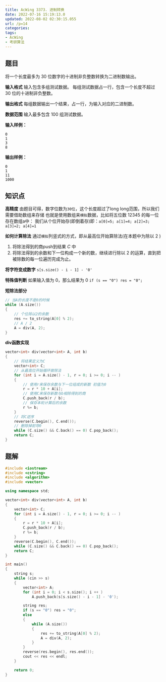 ```yaml
---
title: AcWing 3373. 进制转换
date: 2022-07-16 15:19:13.0
updated: 2022-08-02 02:30:15.055
url: /p=14
categories: 
tags: 
- AcWing
- 考研算法
---
```


## 题目
将一个长度最多为 $30$ 位数字的十进制非负整数转换为二进制数输出。

**输入格式**
输入包含多组测试数据。
每组测试数据占一行，包含一个长度不超过 $30$ 位的十进制非负整数。

**输出格式**
每组数据输出一个结果，占一行，为输入对应的二进制数。

**数据范围**
输入最多包含 $100$ 组测试数据。

**输入样例：**
```
0
1
3
8
```

**输出样例：**
```
0
1
11
1000
```

## 知识点
**高精度**
由题目可得，数字位数为`30位`，这个长度超过了long long范围，所以我们需要借助数组来存储
也就是使用数组来`模拟`数据，比如将五位数 $12345$ 的每一位存在数组a中：
我们从个位开始存(即倒着存)即：`a[0]=5; a[1]=4; a[2]=3; a[3]=2; a[4]=1`

**如何计算除法**
通过`模拟`列竖式的方式，即从最高位开始算除法(在本题中为除以 $2$ )
1. 将除法得到的商push到结果 $C$ 中
2. 将除法得到的余数和下一位构成一个新的数，继续进行除以 $2$ 的运算，直到把被除数的每一位遍历完成为止。

**将字符变成数字**
`s[s.size() - i - 1] - '0'`

**特殊值判断**
如果输入值为 $0$，那么结果为 $0$
`if (s == "0") res = "0";`

**短除法部分**
```cpp
// 当A的长度不是0的时候
while (A.size())
{
    // 个位除以2的余数
    res += to_string(A[0] % 2);
    // A / 2
    A = div(A, 2);
}
```

**div函数实现**
```cpp
vector<int> div(vector<int> A, int b)
{
    // 将结果定义为C
    vector<int> C;
    // 从最高位开始循环做除法
    for (int i = A.size() - 1, r = 0; i >= 0; i -- )
    {
        // 使用r来保存余数与下一位组成的新数 初值为0
        r = r * 10 + A[i];
        // 使用C来保存新数与b相除得到的商
        C.push_back(r / b);
        // 保存本轮计算后的余数
        r %= b;
    }
    // 将C逆序
    reverse(C.begin(), C.end());
    // 删除掉前导0
    while (C.size() && C.back() == 0) C.pop_back();
    return C;
}
```

## 题解
```cpp
#include <iostream>
#include <cstring>
#include <algorithm>
#include <vector>

using namespace std;

vector<int> div(vector<int> A, int b)
{
    vector<int> C;
    for (int i = A.size() - 1, r = 0; i >= 0; i -- )
    {
        r = r * 10 + A[i];
        C.push_back(r / b);
        r %= b;
    }
    reverse(C.begin(), C.end());
    while (C.size() && C.back() == 0) C.pop_back();
    return C;
}

int main()
{
    string s;
    while (cin >> s)
    {
        vector<int> A;
        for (int i = 0; i < s.size(); i ++ )
            A.push_back(s[s.size() - i - 1] - '0');

        string res;
        if (s == "0") res = "0";
        else
        {
            while (A.size())
            {
                res += to_string(A[0] % 2);
                A = div(A, 2);
            }
        }
        reverse(res.begin(), res.end());
        cout << res << endl;
    }

    return 0;
}
```